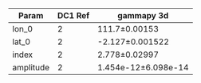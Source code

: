 <html>
 <head>
  <meta charset="utf-8"/>
  <meta content="text/html;charset=UTF-8" http-equiv="Content-type"/>
 </head>
 <body>
  <table>
   <thead>
    <tr>
     <th>Param</th>
     <th>DC1 Ref</th>
     <th>gammapy 3d</th>
    </tr>
   </thead>
   <tr>
    <td>lon_0</td>
    <td>2</td>
    <td>111.7±0.00153</td>
   </tr>
   <tr>
    <td>lat_0</td>
    <td>2</td>
    <td>-2.127±0.001522</td>
   </tr>
   <tr>
    <td>index</td>
    <td>2</td>
    <td>2.778±0.02997</td>
   </tr>
   <tr>
    <td>amplitude</td>
    <td>2</td>
    <td>1.454e-12±6.098e-14</td>
   </tr>
  </table>
 </body>
</html>

